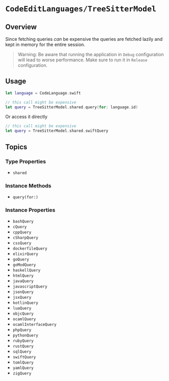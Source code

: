 # ``CodeEditLanguages/TreeSitterModel``

## Overview

Since fetching queries *can* be expensive the queries are fetched lazily and kept in memory for the entire session.

> Warning: Be aware that running the application in `Debug` configuration will lead to worse performance. Make sure to run it in `Release` configuration.

## Usage

```swift
let language = CodeLanguage.swift

// this call might be expensive
let query = TreeSitterModel.shared.query(for: language.id)
```
Or access it directly
```swift
// this call might be expensive
let query = TreeSitterModel.shared.swiftQuery
```

## Topics

### Type Properties

- ``shared``

### Instance Methods

- ``query(for:)``

### Instance Properties

- ``bashQuery``
- ``cQuery``
- ``cppQuery``
- ``cSharpQuery``
- ``cssQuery``
- ``dockerfileQuery``
- ``elixirQuery``
- ``goQuery``
- ``goModQuery``
- ``haskellQuery``
- ``htmlQuery``
- ``javaQuery``
- ``javascriptQuery``
- ``jsonQuery``
- ``jsxQuery``
- ``kotlinQuery``
- ``luaQuery``
- ``objcQuery``
- ``ocamlQuery``
- ``ocamlInterfaceQuery``
- ``phpQuery``
- ``pythonQuery``
- ``rubyQuery``
- ``rustQuery``
- ``sqlQuery``
- ``swiftQuery``
- ``tomlQuery``
- ``yamlQuery``
- ``zigQuery``
